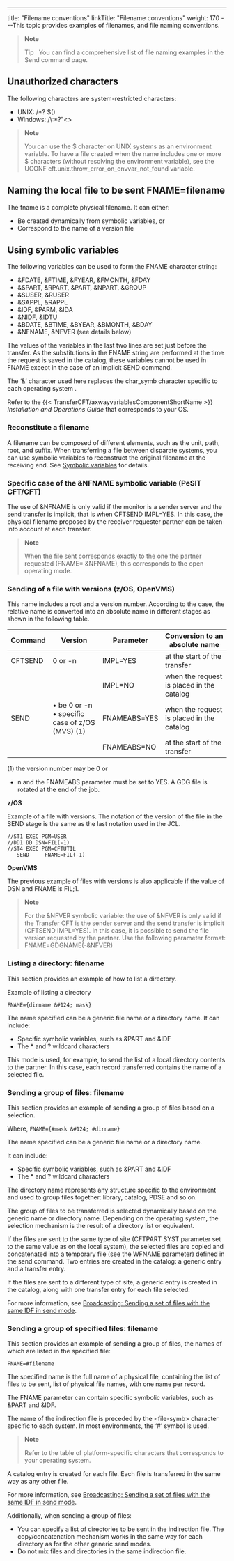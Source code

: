 ---
title: "Filename  conventions"
linkTitle: "Filename conventions"
weight: 170
---This topic
provides examples of filenames, and file naming conventions.

> **Note**
>
> Tip  
> You can find a comprehensive list of file naming examples in the Send command page.

## Unauthorized characters

The following characters are system-restricted characters:

* UNIX: /\*? $()
* Windows: /\\:\*?"&lt;&gt;

> **Note**
>
> You can use the $ character on UNIX systems as an environment variable. To have a file created when the name includes one or more $ characters (without resolving the environment variable), see the UCONF cft.unix.throw_error_on_envvar_not_found variable.

## Naming the local file to be sent FNAME=filename

The fname is a complete physical filename. It can either:

* Be created dynamically
    from symbolic variables, or
* Correspond to the
    name of a version file

## Using symbolic variables

The following variables can be used to form the FNAME character string:

* &FDATE,
    &FTIME, &FYEAR, &FMONTH, &FDAY
* &SPART,
    &RPART, &PART, &NPART, &GROUP
* &SUSER,
    &RUSER
* &SAPPL,
    &RAPPL
* &IDF,
    &PARM, &IDA
* &NIDF,
    &IDTU
* &BDATE,
    &BTIME, &BYEAR, &BMONTH, &BDAY
* &NFNAME,
    &NFVER (see details
    below)

The values of the variables in the last two lines are set just before
the transfer. As the substitutions in the FNAME string are performed at
the time the request is saved in the catalog, these variables cannot be
used in FNAME except in the case of an implicit SEND command.

The ‘&’ character used here replaces the char_symb character specific
to each operating system .

Refer to the {{< TransferCFT/axwayvariablesComponentShortName  >}} *Installation and Operations Guide* that
corresponds to your OS.

### Reconstitute a filename

A filename can be composed of different elements, such as the unit, path, root, and suffix. When transferring a file between disparate systems, you can use symbolic variables to reconstruct the original filename at the receiving end. See [Symbolic variables](../symbolic_variables) for details.

### Specific case of the &NFNAME symbolic variable (PeSIT CFT/CFT)

The use of &NFNAME is only valid if the monitor is a sender server
and the send transfer is implicit, that is when CFTSEND IMPL=YES. In this
case, the physical filename proposed by the receiver requester partner
can be taken into account at each transfer.

> **Note**
>
> When the file sent corresponds exactly to the one the partner
> requested (FNAME= &NFNAME), this corresponds to the open operating
> mode.

### Sending of a file with versions (z/OS, OpenVMS)

This name includes a root and a version number. According to the case,
the relative name is converted into an absolute name in different stages
as shown in the following table.


| Command  | Version  | Parameter  | Conversion to an absolute name  |
| --- | --- | --- | --- |
| CFTSEND  | 0 or -n  | IMPL=YES  | at the start of the transfer  |
|   |   | IMPL=NO  | when the request is placed in the catalog  |
| SEND  |  • be 0 or -n<br/> • specific case of z/OS (MVS) (1) | FNAMEABS=YES  | when the request is placed in the catalog  |
|   |   | FNAMEABS=NO  | at the start of the transfer  |


\(1\) the version number may be 0 or
* n and the FNAMEABS parameter must be set to YES. A GDG file is rotated
at the end of the job.

****z/OS****

Example of a file with versions. The notation of the version of the file in the SEND stage is
the same as the last notation used in the JCL.

```
//ST1 EXEC PGM=USER
//DD1 DD DSN=FIL(-1)
//ST4 EXEC PGM=CFTUTIL
   SEND     FNAME=FIL(-1)
```

****OpenVMS****

The previous example of files with versions is also applicable if the
value of DSN and FNAME is FIL;1.

> **Note**
>
> For the &NFVER symbolic
> variable: the use of &NFVER is only valid if the Transfer CFT is the sender server
> and the send transfer is implicit (CFTSEND IMPL=YES). In this case, it
> is possible to send the file version requested by the partner. Use the following parameter format: FNAME=GDGNAME(-&NFVER)

<span id="Filename__listing_a_directory"></span>

### Listing a directory: filename

This section
provides an example of how to list a directory.

Example of listing a directory

```
FNAME={dirname &#124; mask}
```

The name specified can be a generic file name or a directory name. It
can include:

* Specific symbolic
    variables, such as &PART and &IDF
* The \* and ? wildcard
    characters

This mode is used, for example, to send the list of a local directory
contents to the partner. In this case, each record transferred contains
the name of a selected file.

<span id="Filename__sending_a_group_of_files"></span>

### Sending a group of files: filename

This section
provides an example of sending a group of files based on a selection.

Where, `FNAME={#mask &#124; #dirname}`

The name specified can be a generic file name or a directory name.

It can include:

* Specific symbolic
    variables, such as &PART and &IDF
* The \* and ? wildcard
    characters

The directory name represents any structure specific to the environment
and used to group files together: library, catalog, PDSE and so on.

The group of files to be transferred is selected dynamically based on
the generic name or directory name. Depending on the operating system,
the selection mechanism is the result of a directory list or equivalent.

If the files are sent to the same type of site (CFTPART SYST parameter
set to the same value as on the local system), the selected files are
copied and concatenated into a temporary file (see the WFNAME parameter)
defined in the send command. Two entries are created in the catalog: a
generic entry and a transfer entry.

If the files are sent to a different type of site, a generic entry is
created in the catalog, along with one transfer entry for each file selected.

For more information, see [Broadcasting: Sending
a set of files with the same IDF in send mode](../../../concepts/transfer_command_overview/broadcast_collect).

<span id="Sending_a_group_of_specified_files__filename"></span>

### Sending a group of specified files: filename

This
section provides an example of sending a group of files, the names of which
are listed in the specified file:

```
FNAME=#filename
```

The specified name is the full name of a physical file, containing the
list of files to be sent, list of physical file names, with one name per
record.

The FNAME parameter can contain specific symbolic variables, such as
&PART and &IDF.

The name of the indirection file is preceded by the &lt;file-symb>
character specific to each system. In most environments, the ‘#’ symbol
is used.

> **Note**
>
> Refer to the table of platform-specific characters that corresponds to your operating system.

A catalog entry is created for each file. Each file is transferred in
the same way as any other file.

For more information, see [Broadcasting: Sending
a set of files with the same IDF in send mode](../../../concepts/transfer_command_overview/broadcast_collect).

Additionally, when sending a group of files:

* You can specify
    a list of directories to be sent in the indirection file. The copy/concatenation
    mechanism works in the same way for each directory as for the other generic
    send modes.
* Do not mix files
    and directories in the same indirection file.
